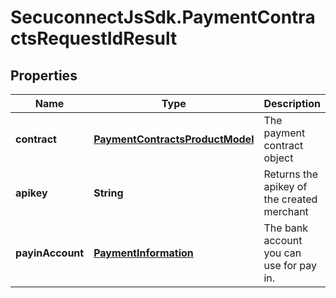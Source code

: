# SecuconnectJsSdk.PaymentContractsRequestIdResult

## Properties
Name | Type | Description | Notes
------------ | ------------- | ------------- | -------------
**contract** | [**PaymentContractsProductModel**](PaymentContractsProductModel.md) | The payment contract object | [optional] 
**apikey** | **String** | Returns the apikey of the created merchant | [optional] 
**payinAccount** | [**PaymentInformation**](PaymentInformation.md) | The bank account you can use for pay in. | [optional] 


